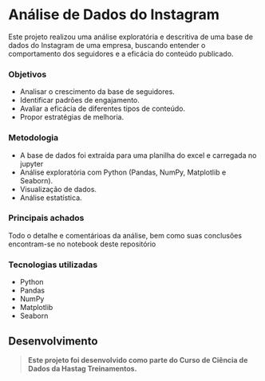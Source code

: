 # Análise de Dados do Instagram
Este projeto realizou uma análise exploratória e descritiva de uma base de dados do Instagram de uma empresa, buscando entender o comportamento dos seguidores e a eficácia do conteúdo publicado.

### Objetivos
  - Analisar o crescimento da base de seguidores.
  - Identificar padrões de engajamento.
  - Avaliar a eficácia de diferentes tipos de conteúdo.
  - Propor estratégias de melhoria.
    
### Metodologia
  - A base de dados foi extraída para uma planilha do excel e carregada no jupyter
  - Análise exploratória com Python (Pandas, NumPy, Matplotlib e Seaborn).
  - Visualização de dados.
  - Análise estatística.
    
### Principais achados
Todo o detalhe e comentárioas da análise, bem como suas conclusões encontram-se no notebook deste repositório

### Tecnologias utilizadas
  - Python
  - Pandas
  - NumPy
  - Matplotlib
  - Seaborn

## Desenvolvimento
>**Este projeto foi desenvolvido como parte do Curso de Ciência de Dados da Hastag Treinamentos.**
